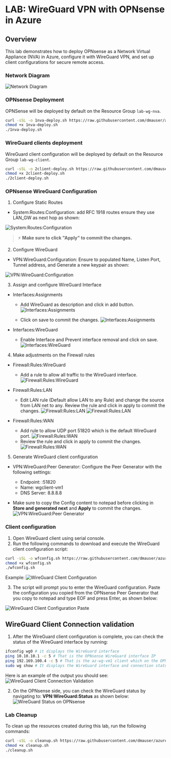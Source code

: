 
# LAB: WireGuard VPN with OPNsense in Azure

## Overview

This lab demonstrates how to deploy OPNsense as a Network Virtual Appliance (NVA) in Azure, configure it with WireGuard VPN, and set up client configurations for secure remote access.

### Network Diagram

![Network Diagram](./diagram.png)

### OPNsense Deployment

OPNSense will be deployed by default on the Resource Group `lab-wg-nva`.

```bash
curl -sSL -o 1nva-deploy.sh https://raw.githubusercontent.com/dmauser/azure-opnsense-labs/main/wireguard/1nva-deploy.sh
chmod +x 1nva-deploy.sh
./1nva-deploy.sh
```

### WireGuard clients deployment

WireGuard client configuration will be deployed by default on the Resource Group `lab-wg-client`.

```bash
curl -sSL -o 2client-deploy.sh https://raw.githubusercontent.com/dmauser/azure-opnsense-labs/main/wireguard/2client-deploy.sh
chmod +x 2client-deploy.sh
./2client-deploy.sh
```

### OPNsense WireGuard Configuration

1. Configure Static Routes

- System:Routes:Configuration: add RFC 1918 routes ensure they use LAN_GW as next hop as shown:

![System:Routes:Configuration](./media/system-routes-configuration.png)

> ⚡ **Make sure to click "Apply" to commit the changes.**

2. Configure WireGuard

- VPN:WireGuard:Configuration: Ensure to populated Name, Listen Port, Tunnel address, and Generate a new keypair as shown:

![VPN:WireGuard:Configuration](./media/vpn-wireguard-configuration.png)

3. Assign and configure WireGuard Interface

- Interfaces:Assignments

    - Add WireGuard as description and click in add button.
![Interfaces:Assignments](./media/interfaces-assignments.png)

    - Click on save to commit the changes.
![Interfaces:Assignments](./media/interfaces-assignments2.png)

- Interfaces:WireGuard

    - Enable Interface and Prevent interface removal and click on save.
![Interfaces:WireGuard](./media/interfaces-wireguard.png)

4. Make adjustments on the Firewall rules

- Firewall:Rules:WireGuard

    - Add a rule to allow all traffic to the WireGuard interface.
![Firewall:Rules:WireGuard](./media/firewall-rules-wireguard.png)

- Firewall:Rules:LAN

    - Edit LAN rule (Default allow LAN to any Rule) and change the source from LAN net to any. Review the rule and click in apply to commit the changes.
![Firewall:Rules:LAN](./media/firewall-rules-lan.png)
![Firewall:Rules:LAN](./media/firewall-rules-lan2.png)

- Firewall:Rules:WAN

    - Add rule to allow UDP port 51820 which is the default WireGuard port.
![Firewall:Rules:WAN](./media/firewall-rules-wan.png)
    - Review the rule and click in apply to commit the changes.
![Firewall:Rules:WAN](./media/firewall-rules-wan2.png)

5. Generate WireGuard client configuration

- VPN:WireGuard:Peer Generator: Configure the Peer Generator with the following settings:
  - Endpoint: <opnsense-public-ip>:51820
  - Name: wgclient-vm1
  - DNS Server: 8.8.8.8

- Make sure to copy the Config content to notepad before clicking in **Store and generated next** and **Apply** to commit the changes.
![VPN:WireGuard:Peer Generator](./media/vpn-wireguard-peer-generator.png)


### Client configuration

1. Open WireGuard client using serial console.
2. Run the following commands to download and execute the WireGuard client configuration script:

```bash
curl -sSL -o wfconfig.sh https://raw.githubusercontent.com/dmauser/azure-opnsense-labs/main/wireguard/script/wfconfig.sh
chmod +x wfconfig.sh
./wfconfig.sh
```

Example:
![WireGuard Client Configuration](./media/wg-client-config1.png)

3. The script will prompt you to enter the WireGuard configuration. Paste the configuration you copied from the OPNsense Peer Generator that you copy to notepad and type EOF and press Enter, as shown below:

![WireGuard Client Configuration Paste](./media/wg-client-config2.png)

## WireGuard Client Connection validation

1. After the WireGuard client configuration is complete, you can check the status of the WireGuard interface by running:

```bash
ifconfig wg0 # it displays the WireGuard interface
ping 10.10.10.1 -c 5 # That is the OPNsense WireGuard interface IP
ping 192.169.100.4 -c 5 # That is the az-wg-vm1 client which on the OPNSense side.
sudo wg show # It displays the WireGuard interface and connection status
```

Here is an example of the output you should see:
![WireGuard Client Connection Validation](./media/wg-client-validation.png)

2. On the OPNsense side, you can check the WireGuard status by navigating to: **VPN:WireGuard:Status** as shown below:
![WireGuard Status on OPNsense](./media/vpn-wireguard-status.png)

### Lab Cleanup

To clean up the resources created during this lab, run the following commands:

```bash
curl -sSL -o cleanup.sh https://raw.githubusercontent.com/dmauser/azure-opnsense-labs/main/wireguard/3cleanup.sh
chmod +x cleanup.sh
./cleanup.sh
```